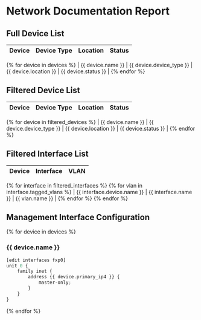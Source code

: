 # Network Documentation Report

## Full Device List

| Device | Device Type | Location | Status |
|--------|-------------|----------|--------|
{% for device in devices %}
| {{ device.name }} | {{ device.device_type }} | {{ device.location }} | {{ device.status }} |
{% endfor %}

## Filtered Device List

| Device | Device Type | Location | Status |
|--------|-------------|----------|--------|
{% for device in filtered_devices %}
| {{ device.name }} | {{ device.device_type }} | {{ device.location }} | {{ device.status }} |
{% endfor %}

## Filtered Interface List

| Device | Interface | VLAN |
|--------|-----------|------|
{% for interface in filtered_interfaces %}
{% for vlan in interface.tagged_vlans %}
| {{ interface.device.name }} | {{ interface.name }} | {{ vlan.name }} |
{% endfor %}
{% endfor %}

## Management Interface Configuration

{% for device in devices %}
### {{ device.name }}

```python
[edit interfaces fxp0]
unit 0 {
    family inet {
        address {{ device.primary_ip4 }} {
            master-only;
        }
    }
}
```
{% endfor %}